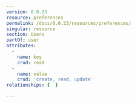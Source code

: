 ```yaml
---
version: 0.0.23
resource: preferences
permalink: /docs/0.0.23/resources/preferences/
singular: resource
section: Users
partOf: user
attributes:
  -
    name: key
    crud: read
  -
    name: value
    crud: 'create, read, update'
relationships: {  }

---
```

